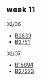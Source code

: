 ## week 11

02/06
- [B2839](B2839.java) 
- [B2751](B2751.java)

02/07
- [B15894](B15894.java)
- [B27323](B27323.java)